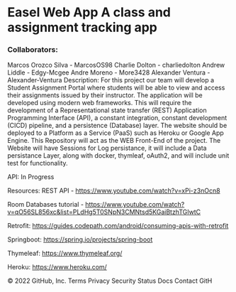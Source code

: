 # Easel Web App A class and assignment tracking app 

### Collaborators:

Marcos Orozco Silva - MarcosOS98 Charlie Dolton - charliedolton Andrew Liddle - Edgy-Mcgee Andre Moreno - More3428 Alexander Ventura - Alexander-Ventura Description: For this project our team will develop a Student Assignment Portal where students will be able to view and access their assignments issued by their instructor. The application will be developed using modern web frameworks. This will require the development of a Representational state transfer (REST) Application Programming Interface (API), a constant integration, constant development (CICD) pipeline, and a persistence (Database) layer. The website should be deployed to a Platform as a Service (PaaS) such as Heroku or Google App Engine. This Repository will act as the WEB Front-End of the project. The Website will have Sessions for Log persistance, it will include a Data persistance Layer, along with docker, thymleaf, oAuth2, and will include unit test for functionality.

API: In Progress

Resources: REST API - https://www.youtube.com/watch?v=xPi-z3nOcn8

Room Databases tutorial - https://www.youtube.com/watch?v=qO56SL856xc&list=PLdHg5T0SNpN3CMNtsd5KGaiBtzhTGIwtC

Retrofit: https://guides.codepath.com/android/consuming-apis-with-retrofit

Springboot: https://spring.io/projects/spring-boot

Thymeleaf: https://www.thymeleaf.org/

Heroku: https://www.heroku.com/

© 2022 GitHub, Inc.
Terms
Privacy
Security
Status
Docs
Contact GitH
